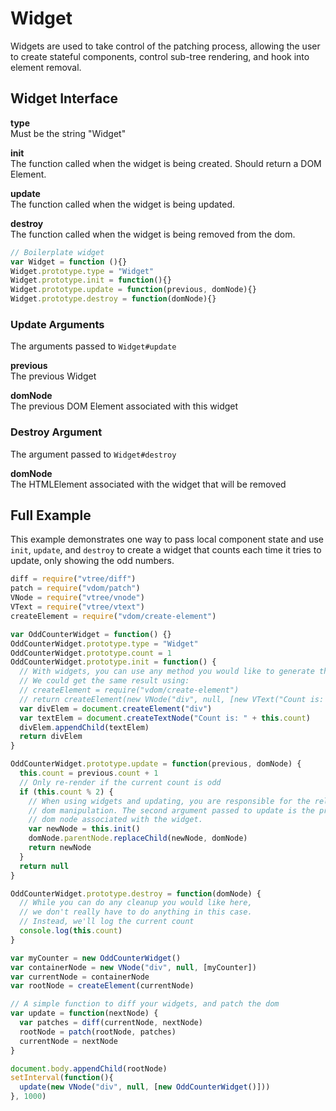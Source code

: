 # Widget
Widgets are used to take control of the patching process, allowing the user to create stateful components, control sub-tree rendering, and hook into element removal.

## Widget Interface
**type**  
Must be the string "Widget"

**init**  
The function called when the widget is being created. Should return a DOM Element.

**update**  
The function called when the widget is being updated.

**destroy**  
The function called when the widget is being removed from the dom.

```javascript
// Boilerplate widget
var Widget = function (){}
Widget.prototype.type = "Widget"
Widget.prototype.init = function(){}
Widget.prototype.update = function(previous, domNode){}
Widget.prototype.destroy = function(domNode){}
```

### Update Arguments
The arguments passed to `Widget#update`

**previous**  
The previous Widget

**domNode**  
The previous DOM Element associated with this widget

### Destroy Argument
The argument passed to `Widget#destroy`

**domNode**  
The HTMLElement associated with the widget that will be removed

## Full Example
This example demonstrates one way to pass local component state and use `init`, `update`, and `destroy` to create a widget that counts each time it tries to update, only showing the odd numbers.

```javascript
diff = require("vtree/diff")
patch = require("vdom/patch")
VNode = require("vtree/vnode")
VText = require("vtree/vtext")
createElement = require("vdom/create-element")

var OddCounterWidget = function() {}
OddCounterWidget.prototype.type = "Widget"
OddCounterWidget.prototype.count = 1
OddCounterWidget.prototype.init = function() {
  // With widgets, you can use any method you would like to generate the DOM Elements.
  // We could get the same result using:
  // createElement = require("vdom/create-element")
  // return createElement(new VNode("div", null, [new VText("Count is: " + this.count)]))
  var divElem = document.createElement("div")
  var textElem = document.createTextNode("Count is: " + this.count)
  divElem.appendChild(textElem)
  return divElem
}

OddCounterWidget.prototype.update = function(previous, domNode) {
  this.count = previous.count + 1
  // Only re-render if the current count is odd
  if (this.count % 2) {
    // When using widgets and updating, you are responsible for the relevant
    // dom manipulation. The second argument passed to update is the previous
    // dom node associated with the widget.
    var newNode = this.init()
    domNode.parentNode.replaceChild(newNode, domNode)
    return newNode
  }
  return null
}

OddCounterWidget.prototype.destroy = function(domNode) {
  // While you can do any cleanup you would like here,
  // we don't really have to do anything in this case.
  // Instead, we'll log the current count
  console.log(this.count)
}

var myCounter = new OddCounterWidget()
var containerNode = new VNode("div", null, [myCounter])
var currentNode = containerNode
var rootNode = createElement(currentNode)

// A simple function to diff your widgets, and patch the dom
var update = function(nextNode) {
  var patches = diff(currentNode, nextNode)
  rootNode = patch(rootNode, patches)
  currentNode = nextNode
}

document.body.appendChild(rootNode)
setInterval(function(){
  update(new VNode("div", null, [new OddCounterWidget()]))
}, 1000)
```
